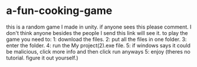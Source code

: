 # a-fun-cooking-game
this is a random game I made in unity. if anyone sees this please comment. I don't think anyone besides the people I send this link will see it.
to play the game you need to:
1: download the files.
2: put all the files in one folder.
3: enter the folder.
4: run the My project(2).exe file.
5: if windows says it could be malicious, click more info and then click run anyways
5: enjoy (theres no tutorial. figure it out yourself.)
